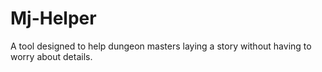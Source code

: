 # Mj-Helper

A tool designed to help dungeon masters laying a story without having to worry about details.
